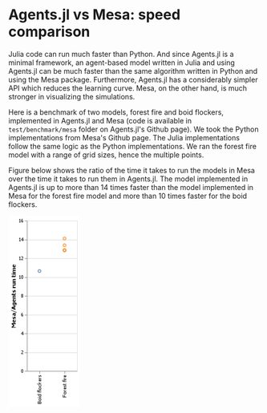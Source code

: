 # Agents.jl vs Mesa: speed comparison

Julia code can run much faster than Python. And since Agents.jl is a minimal 
framework, an agent-based model written in Julia and using Agents.jl can be 
much faster than the same algorithm written in Python and using the Mesa 
package. Furthermore, Agents.jl has a considerably simpler API which reduces 
the learning curve. Mesa, on the other hand, is much stronger in visualizing 
the simulations.

Here is a benchmark of two models, forest fire and boid flockers,
implemented in Agents.jl and Mesa 
(code is available in `test/benchmark/mesa` folder on Agents.jl's Github page).
We took the Python implementations from Mesa's Github page.
The Julia implementations follow the same logic as the Python implementations.
We ran the forest fire model with a range of grid sizes, hence the multiple points.

Figure below shows the ratio of the time it takes to run the models in Mesa
over the time it takes to run them in Agents.jl. The model implemented in 
Agents.jl is up to more than 14 times faster than the model implemented in Mesa
for the forest fire model and more than 10 times faster for the boid flockers.

![Speed comparison of a version of "forest fire" and "boid flockers" models in Agents.jl vs Mesa.](benchmark_mesa.png)
